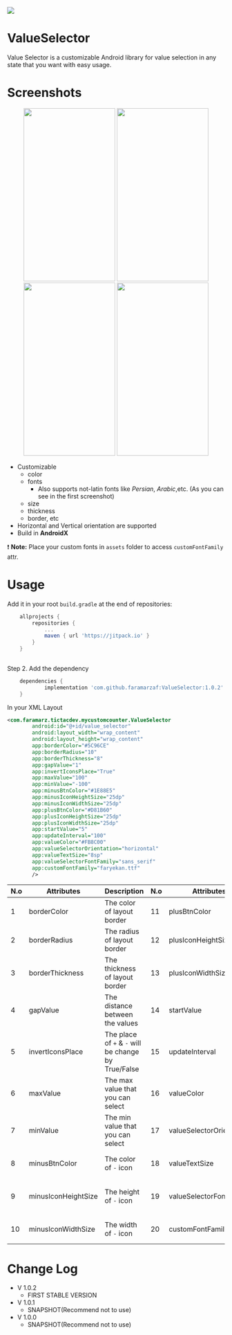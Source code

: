 [![](https://jitpack.io/v/faramarzaf/ValueSelector.svg)](https://jitpack.io/#faramarzaf/ValueSelector)

# ValueSelector  


Value Selector is a customizable Android library for value selection in any state that you want with easy usage.  

# Screenshots
<p align="center">
  <img src="https://raw.github.com/faramarzaf/ValueSelector/master/screenshots/1.png" height="400" width="212" />
  <img src="https://raw.github.com/faramarzaf/ValueSelector/master/screenshots/2.png"  height="400" width="212" /> 
  <img src="https://raw.github.com/faramarzaf/ValueSelector/master/screenshots/3.png"  height="400" width="212" /> 
  <img src="https://raw.github.com/faramarzaf/ValueSelector/master/screenshots/4.png"  height="400" width="212" /> 
</p>

- Customizable  
  - color
  - fonts 
    - Also supports not-latin fonts like *Persian*, *Arabic*,etc. (As you can see in the first screenshot) 
  - size
  - thickness
  - border, etc
- Horizontal and Vertical orientation are supported  
- Build in **AndroidX**  

 :heavy_exclamation_mark: **Note:** Place your custom fonts in `assets` folder to access `customFontFamily` attr.  

# Usage

Add it in your root `build.gradle` at the end of repositories:  

```gradle
	allprojects {
		repositories {
			...
			maven { url 'https://jitpack.io' }
		}
	}
  
```
Step 2. Add the dependency  

```gradle
	dependencies {
	        implementation 'com.github.faramarzaf:ValueSelector:1.0.2'
	}
```

In your XML Layout
```xml
<com.faramarz.tictacdev.mycustomcounter.ValueSelector
        android:id="@+id/value_selector"
        android:layout_width="wrap_content"
        android:layout_height="wrap_content"
        app:borderColor="#5C96CE"
        app:borderRadius="10"
        app:borderThickness="8"
        app:gapValue="1"
        app:invertIconsPlace="True"
        app:maxValue="100"
        app:minValue="-100"
        app:minusBtnColor="#1E88E5"
        app:minusIconHeightSize="25dp"
        app:minusIconWidthSize="25dp"
        app:plusBtnColor="#D81B60"
        app:plusIconHeightSize="25dp"
        app:plusIconWidthSize="25dp"
        app:startValue="5"
        app:updateInterval="100"
        app:valueColor="#FB8C00"
        app:valueSelectorOrientation="horizontal"
        app:valueTextSize="8sp"
        app:valueSelectorFontFamily="sans_serif"
        app:customFontFamily="faryekan.ttf"
        />
```
|N.o| Attributes | Description |N.o|Attributes|Description|
|-------------| ------------- | -------------|-------------|-------------|-------------|
|1|borderColor|The color of layout border|11|plusBtnColor|The color of `+` icon|
|2|borderRadius|The radius of layout border|12|plusIconHeightSize|The height of `+` icon|
|3|borderThickness|The thickness of layout border|13|plusIconWidthSize|The width of `+` icon|
|4|gapValue|The distance between the values|14|startValue|The number that value selector starts work from that|
|5|invertIconsPlace|The place of `+` & `-` will be change by True/False |15|updateInterval|The time that value changes by long press on plus or minus|
|6|maxValue|The max value that you can select|16|valueColor|The color of value that you choose|
|7|minValue|The min value that you can select|17|valueSelectorOrientation|Vertical or horizontal layout orientation|
|8|minusBtnColor|The color of `-` icon|18|valueTextSize|The text size of value that you select|
|9|minusIconHeightSize|The height of `-` icon |19|valueSelectorFontFamily|Three default font: sans_serif, sans and monospace(Without assets fonts) |
|10|minusIconWidthSize|The width of `-` icon |20|customFontFamily|The fonts that you have in your `assets` folder|

# Change Log

- V 1.0.2
  - FIRST STABLE VERSION
- V 1.0.1
  - SNAPSHOT(Recommend not to use)
- V 1.0.0
  - SNAPSHOT(Recommend not to use)
